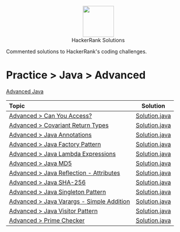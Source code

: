 <p align="center">
    <a href="https://www.hackerrank.com/MagicDude4Eva">
        <img height="85" src="https://d3keuzeb2crhkn.cloudfront.net/hackerrank/assets/styleguide/logo_wordmark-f5c5eb61ab0a154c3ed9eda24d0b9e31.svg">
    </a>
    <br>HackerRank Solutions
</p>
<p>
Commented solutions to HackerRank's coding challenges.
</p>

# Practice > Java > Advanced
<a href="https://www.hackerrank.com/domains/java?filters%5Bsubdomains%5D%5B%5D=java-advanced">Advanced Java</a>

| Topic                                                                                                                       |                                                                                   Solution                                                                                  |
|:----------------------------------------------------------------------------------------------------------------------------|:---------------------------------------------------------------------------------------------------------------------------------------------------------------------------:|
|[Advanced > Can You Access?](https://www.hackerrank.com/challenges/can-you-access/problem)                                   |[Solution.java]()                                  |
|[Advanced > Covariant Return Types](https://www.hackerrank.com/challenges/java-covariance/problem)                           |[Solution.java]()                                  |
|[Advanced > Java Annotations](https://www.hackerrank.com/challenges/java-annotations/problem)                                |[Solution.java]()                                  |
|[Advanced > Java Factory Pattern](https://www.hackerrank.com/challenges/java-factory/problem)                                |[Solution.java]()                                  |
|[Advanced > Java Lambda Expressions](https://www.hackerrank.com/challenges/java-lambda-expressions/problem)                  |[Solution.java]()                                  |
|[Advanced > Java MD5](https://www.hackerrank.com/challenges/java-md5/problem)                                                |[Solution.java]()                                  |
|[Advanced > Java Reflection - Attributes](https://www.hackerrank.com/challenges/java-reflection-attributes/problem)          |[Solution.java]()                                  |
|[Advanced > Java SHA-256](https://www.hackerrank.com/challenges/sha-256/problem)                                             |[Solution.java]()                                  |
|[Advanced > Java Singleton Pattern](https://www.hackerrank.com/challenges/java-singleton/problem)                            |[Solution.java](https://github.com/magicdude4eva/HackerRank/blob/master/src/practice/java/advanced/javasingletonpattern/Solution.java)                                      |
|[Advanced > Java Varargs - Simple Addition](https://www.hackerrank.com/challenges/simple-addition-varargs/problem)           |[Solution.java]()                                  |
|[Advanced > Java Visitor Pattern](https://www.hackerrank.com/challenges/java-vistor-pattern/problem)                         |[Solution.java]()                                  |
|[Advanced > Prime Checker](https://www.hackerrank.com/challenges/prime-checker/problem)                                      |[Solution.java]()                                  |
